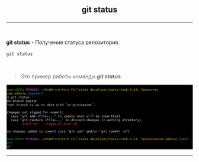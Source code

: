 ## <p style='text-align:center'>git status</p>
---
<br>

**git status** - Получение статуса репозитория.
```bash=¨
git status
```
<br>

>Это пример работы команды ***git status***.

![example git status](git.status.PNG)

---